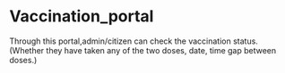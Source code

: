 # Vaccination_portal
Through this portal,admin/citizen can check the vaccination status. (Whether they have taken any of the two doses, date, time gap between doses.)
